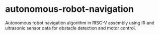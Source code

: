 # autonomous-robot-navigation
Autonomous robot navigation algorithm in RISC-V assembly using IR and ultrasonic sensor data for obstacle detection and motor control.
